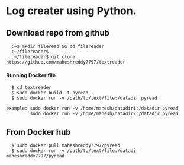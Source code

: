 # Log creater using Python.

## Download repo from github

```
  :~$ mkdir fileread && cd filereader
  :~/filereader$ 
  :~/filereader$ git clone https://github.com/maheshreddy7797/textreader

```
 #### Running Docker file

```
  $ cd textreader
  $ sudo docker build -t pyread .
  $ sudo docker run -v /path/to/text/file:/datadir pyread

example: sudo docker run -v /home/mahesh/datadir1:/datadir pyread
         sudo docker run -v /home/mahesh/datadir2:/datadir pyread
```
## From Docker hub

```
  $ sudo docker pull maheshreddy7797/pyread
  $ sudo docker run -v /path/to/text/file:/datadir maheshreddy7797/pyread
```
